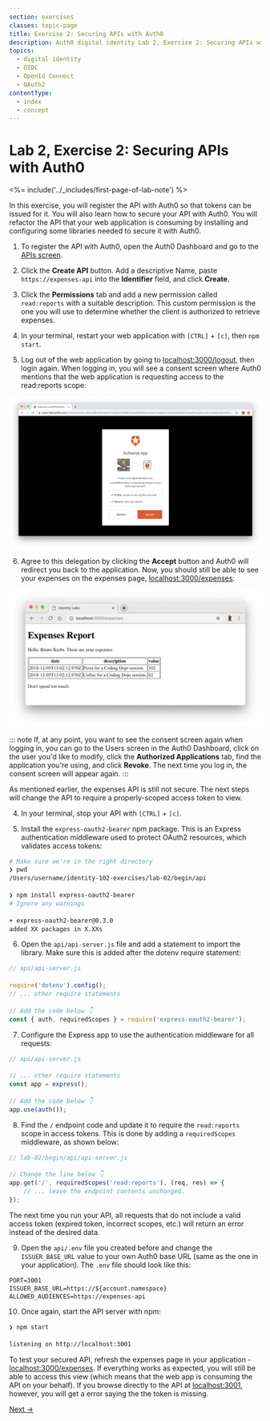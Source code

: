 ```yaml
---
section: exercises
classes: topic-page
title: Exercise 2: Securing APIs with Auth0
description: Auth0 digital identity Lab 2, Exercise 2: Securing APIs with Auth0
topics:
  - digital identity
  - OIDC
  - OpenId Connect
  - OAuth2
contentType:
  - index
  - concept
---
```

# Lab 2, Exercise 2: Securing APIs with Auth0

<%= include('../_includes/first-page-of-lab-note') %>

In this exercise, you will register the API with Auth0 so that tokens can be issued for it. You will also learn how to secure your API with Auth0. You will refactor the API that your web application is consuming by installing and configuring some libraries needed to secure it with Auth0.

1. To register the API with Auth0, open the Auth0 Dashboard and go to the [APIs screen](${manage_url}/#/apis).

2. Click the **Create API** button. Add a descriptive Name, paste `https://expenses-api` into the **Identifier** field, and click **Create**.

3. Click the **Permissions** tab and add a new permission called `read:reports` with a suitable description. This custom permission is the one you will use to determine whether the client is authorized to retrieve expenses.

4. In your terminal, restart your web application with `[CTRL]` + `[c]`, then `npm start`.

5. Log out of the web application by going to [localhost:3000/logout](http://localhost:3000/logout), then login again. When logging in, you will see a consent screen where Auth0 mentions that the web application is requesting access to the read:reports scope:

![](/media/articles/identity-labs/lab-02-api-consent-initial.png)

6. Agree to this delegation by clicking the **Accept** button and Auth0 will redirect you back to the application. Now, you should still be able to see your expenses on the expenses page, [localhost:3000/expenses](http://localhost:3000/expenses):

![](/media/articles/identity-labs/lab-02-starter-app-rendered.png)

::: note
If, at any point, you want to see the consent screen again when logging in, you can go to the Users screen in the Auth0 Dashboard, click on the user you'd like to modify, click the **Authorized Applications** tab, find the application you're using, and click **Revoke**. The next time you log in, the consent screen will appear again.
:::

As mentioned earlier, the expenses API is still not secure. The next steps will change the API to require a properly-scoped access token to view.

4. In your terminal, stop your API with `[CTRL]` + `[c]`.

5. Install the `express-oauth2-bearer` npm package. This is an Express authentication middleware used to protect OAuth2 resources, which validates access tokens:

```bash
# Make sure we're in the right directory
❯ pwd
/Users/username/identity-102-exercises/lab-02/begin/api

❯ npm install express-oauth2-bearer
# Ignore any warnings

+ express-oauth2-bearer@0.3.0
added XX packages in X.XXs
```

6. Open the `api/api-server.js` file and add a statement to import the library. Make sure this is added after the dotenv require statement:

```js
// api/api-server.js

require('dotenv').config();
// ... other require statements

// Add the code below 👇
const { auth, requiredScopes } = require('express-oauth2-bearer');
```

7. Configure the Express app to use the authentication middleware for all requests:

```js
// api/api-server.js

// ... other require statements
const app = express();

// Add the code below 👇
app.use(auth());
```

8. Find the `/` endpoint code and update it to require the `read:reports` scope in access tokens. This is done by adding a `requiredScopes` middleware, as shown below:

```js
// lab-02/begin/api/api-server.js

// Change the line below 👇
app.get('/', requiredScopes('read:reports'), (req, res) => {
    // ... leave the endpoint contents unchanged.
});
```

The next time you run your API, all requests that do not include a valid access token (expired token, incorrect scopes, etc.) will return an error instead of the desired data.

9. Open the `api/.env` file you created before and change the `ISSUER_BASE_URL` value to your own Auth0 base URL (same as the one in your application). The `.env` file should look like this:

```text
PORT=3001
ISSUER_BASE_URL=https://${account.namespace}
ALLOWED_AUDIENCES=https://expenses-api
```

10. Once again, start the API server with npm:

```bash
❯ npm start

listening on http://localhost:3001
```

To test your secured API, refresh the expenses page in your application - [localhost:3000/expenses](http://localhost:3000/expenses). If everything works as expected, you will still be able to access this view (which means that the web app is consuming the API on your behalf). If you browse directly to the API at [localhost:3001](http://localhost:3001), however, you will get a error saying the the token is missing.

<a href="/identity-labs/02-calling-an-api/exercise-03" class="btn btn-transparent">Next →</a>
